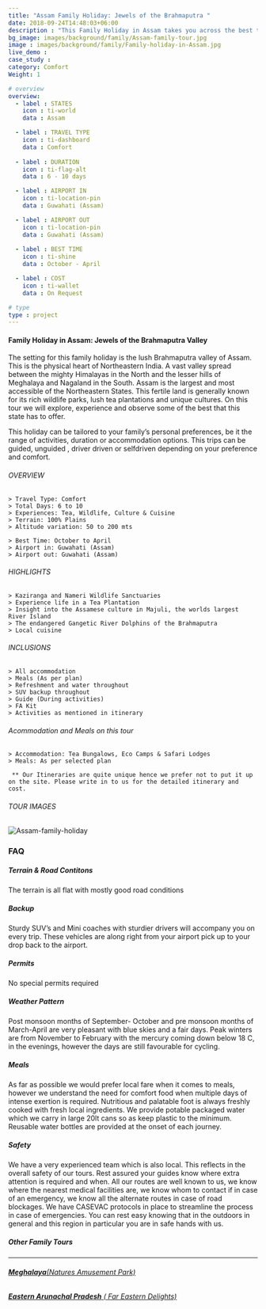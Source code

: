 ```yaml
---
title: "Assam Family Holiday: Jewels of the Brahmaputra "
date: 2018-09-24T14:48:03+06:00
description : "This Family Holiday in Assam takes you across the best that the state has to offer. Wildlife, Adventure, Tea, Culture and more."
bg_image: images/background/family/Assam-family-tour.jpg
image : images/background/family/Family-holiday-in-Assam.jpg
live_demo : 
case_study : 
category: Comfort
Weight: 1

# overview
overview:
  - label : STATES
    icon : ti-world
    data : Assam

  - label : TRAVEL TYPE
    icon : ti-dashboard
    data : Comfort
    
  - label : DURATION
    icon : ti-flag-alt
    data : 6 - 10 days

  - label : AIRPORT IN
    icon : ti-location-pin
    data : Guwahati (Assam)

  - label : AIRPORT OUT
    icon : ti-location-pin
    data : Guwahati (Assam)
    
  - label : BEST TIME
    icon : ti-shine
    data : October - April

  - label : COST
    icon : ti-wallet
    data : On Request

# type
type : project
---
```


#### Family Holiday in Assam: Jewels of the Brahmaputra Valley

The setting for this family holiday is the lush Brahmaputra valley of Assam. This is the physical heart of Northeastern India. A vast valley spread between the mighty Himalayas in the North and the lesser hills of Meghalaya and Nagaland in the South. Assam is the largest and most accessible of the Northeastern States. This fertile land is generally known for its rich wildlife parks, lush tea plantations and unique cultures. On this tour we will explore, experience and observe some of the best that this state has to offer.

This  holiday can be tailored to your family’s personal preferences, be it the range of activities, duration or accommodation options. This trips can be guided, unguided , driver driven or selfdriven depending on your preference and comfort.


###### OVERVIEW
```
> Travel Type: Comfort
> Total Days: 6 to 10
> Experiences: Tea, Wildlife, Culture & Cuisine
> Terrain: 100% Plains
> Altitude variation: 50 to 200 mts

> Best Time: October to April
> Airport in: Guwahati (Assam)
> Airport out: Guwahati (Assam)
```

###### HIGHLIGHTS
```
> Kaziranga and Nameri Wildlife Sanctuaries
> Experience life in a Tea Plantation
> Insight into the Assamese culture in Majuli, the worlds largest River Island
> The endangered Gangetic River Dolphins of the Brahmaputra
> Local cuisine
```

###### INCLUSIONS
```
> All accommodation
> Meals (As per plan)
> Refreshment and water throughout
> SUV backup throughout
> Guide (During activities)
> FA Kit
> Activities as mentioned in itinerary
```
###### Acommodation and Meals on this tour
```
> Accommodation: Tea Bungalows, Eco Camps & Safari Lodges
> Meals: As per selected plan

```

``` ** Our Itineraries are quite unique hence we prefer not to put it up on the site. Please write in to us for the detailed itinerary and cost.```

###### TOUR IMAGES

![Assam-family-holiday](/images/background/family/assam-family-holiday-gallery.jpg)



### FAQ


##### Terrain & Road Contitons

The terrain is all flat with mostly good road conditions

##### Backup
Sturdy SUV’s and Mini coaches with sturdier drivers will accompany you on every trip.  These vehicles are along right from your airport pick up to your drop back to the airport.

##### Permits
No special permits required

##### Weather Pattern
Post monsoon months of September- October and pre monsoon months of March-April are very pleasant with blue skies and a fair days. Peak winters are from November to February with the mercury coming down below 18 C, in the evenings, however the days are still favourable for cycling.

##### Meals
As far as possible we would prefer local fare when it comes to meals, however we understand the need for comfort food when multiple days of intense exertion is required. Nutritious and palatable foot is always freshly cooked with fresh local ingredients. We provide potable packaged water which we carry in large 20lt cans so as keep plastic to the minimum. Reusable water bottles are provided at the onset of each journey.

##### Safety 
We have a very experienced team which is also local. This reflects in the overall safety of our tours. Rest assured your guides know where extra attention is required and when. All our routes are well known to us, we know where the nearest medical facilities are, we know whom to contact if in case of an emergency, we know all the alternate routes in case of road blockages. We have CASEVAC protocols in place to streamline the process in case of emergencies. You can rest easy knowing that in the outdoors in general and this region in particular you are in safe hands with us.


##### Other Family Tours
---

###### [**Meghalaya**(Natures Amusement Park)](/family/family-holiday-in-meghalaya/)   
###### [**Eastern Arunachal Pradesh** ( Far Eastern Delights)](/family/family-holiday-eastern-arunachal-pradesh/) 
